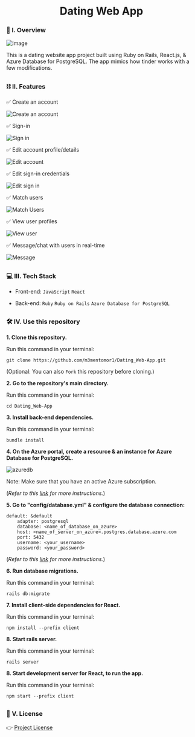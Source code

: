 <div align="center">
  <h1>Dating Web App</h1>
</div>

### 🧐 I. Overview
![image](https://github.com/m3mentomor1/Dating_Web-App/assets/95956735/121dad6e-1bfc-436c-9fad-9286b5a11d82)

This is a dating website app project built using Ruby on Rails, React.js, & Azure Database for PostgreSQL. The app mimics how tinder works with a few modifications. 

##

### ⛓️ II. Features

✅ Create an account

![Create an account](https://github.com/m3mentomor1/Dating_Web-App/assets/95956735/d290fdd6-91d0-4a1c-8bc3-e9400ad23852)

✅ Sign-in

![Sign in](https://github.com/m3mentomor1/Dating_Web-App/assets/95956735/b891bd9a-ddf9-4aa3-b53b-9734559e773a)

✅ Edit account profile/details

![Edit account](https://github.com/m3mentomor1/Dating_Web-App/assets/95956735/b14ed513-4c2d-4e86-b633-8f9f65f45db6)

✅ Edit sign-in credentials

![Edit sign in](https://github.com/m3mentomor1/Dating_Web-App/assets/95956735/437b6c05-b99a-46fc-b9ae-095e44667718)

✅ Match users

![Match Users](https://github.com/m3mentomor1/Dating_Web-App/assets/95956735/f8c43416-8814-4561-b2e8-7038bd1825a3)

✅ View user profiles

![View user](https://github.com/m3mentomor1/Dating_Web-App/assets/95956735/876ad43c-4123-4d5b-af0c-407da59331fe)

✅ Message/chat with users in real-time

![Message](https://github.com/m3mentomor1/Dating_Web-App/assets/95956735/9db83ab3-a7cf-4f02-be18-31b6bce43211)

##

### 💻 III. Tech Stack

- Front-end: ``JavaScript`` ``React``

- Back-end: ``Ruby`` ``Ruby on Rails`` ``Azure Database for PostgreSQL``

##

### 🛠️ IV. Use this repository

**1. Clone this repository.**

   Run this command in your terminal: 
   ```
   git clone https://github.com/m3mentomor1/Dating_Web-App.git
   ```
(Optional: You can also ```Fork``` this repository before cloning.)

**2. Go to the repository's main directory.**

   Run this command in your terminal: 
   ```
   cd Dating_Web-App
   ```

**3. Install back-end dependencies.**

   Run this command in your terminal: 
   ```
   bundle install
   ```

**4. On the Azure portal, create a resource & an instance for Azure Database for PostgreSQL.**

![azuredb](https://github.com/m3mentomor1/Dating_Web-App/assets/95956735/efeca963-5a7b-438c-9fb0-cf7c4ec6d10d)

Note: Make sure that you have an active Azure subscription.

(*Refer to this [link](https://learn.microsoft.com/en-us/azure/postgresql/flexible-server/quickstart-create-server-portal) for more instructions.*)
   
**5. Go to "config/database.yml" & configure the database connection:**

    default: &default
        adapter: postgresql
        database: <name_of_database_on_azure>
        host: <name_of_server_on_azure>.postgres.database.azure.com
        port: 5432
        username: <your_username>
        password: <your_password>
    

(*Refer to this [link](https://learn.microsoft.com/en-us/azure/postgresql/flexible-server/quickstart-create-server-portal#get-the-connection-information) for more instructions.*)

**6. Run database migrations.**

   Run this command in your terminal: 
   ```
   rails db:migrate
   ```

**7. Install client-side dependencies for React.**

   Run this command in your terminal: 
   ```
   npm install --prefix client
   ```

**8. Start rails server.**

   Run this command in your terminal: 
   ```
   rails server
   ```

**8. Start development server for React, to run the app.**

   Run this command in your terminal: 
   ```
   npm start --prefix client
   ```

##

### 📄 V. License

👉 [Project License](https://github.com/m3mentomor1/Dating_Web-App/blob/main/LICENSE)
